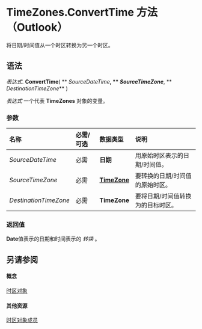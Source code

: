 
# TimeZones.ConvertTime 方法 （Outlook）

将日期/时间值从一个时区转换为另一个时区。


## 语法

 _表达式_. **ConvertTime**( ** _SourceDateTime_**, ** _SourceTimeZone_**, ** _DestinationTimeZone_** )

 _表达式_ 一个代表 **TimeZones** 对象的变量。


### 参数



|**名称**|**必需/可选**|**数据类型**|**说明**|
|:-----|:-----|:-----|:-----|
| _SourceDateTime_|必需|**日期**|用原始时区表示的日期/时间值。|
| _SourceTimeZone_|必需|**[TimeZone](b27da70d-e545-cc13-9529-cfd327ab7a7c.md)**|要转换的日期/时间值的原始时区。|
| _DestinationTimeZone_|必需|**TimeZone**|要将日期/时间值转换为的目标时区。|

### 返回值

 **Date**值表示的日期和时间表示的 _转换_ 。


## 另请参阅


#### 概念


[时区对象](c68f8589-44e9-3c12-45c1-96943fa9bcb7.md)
#### 其他资源


[时区对象成员](b227e782-9290-5a24-b621-9906a713e8cd.md)
